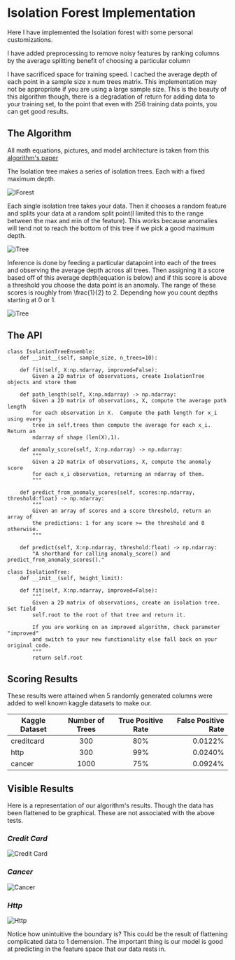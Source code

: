 # Isolation Forest Implementation

Here I have implemented the Isolation forest with some personal customizations.

I have added preprocessing to remove noisy features by ranking columns by the average splitting benefit of choosing a particular column

I have sacrificed space for training speed. I cached the average depth of each point in a sample size x num trees matrix. This implementation may not be appropriate if you are using a large sample size. This is the beauty of this algorithm though, there is a degradation of return for adding data to your training set, to the point that even with 256 training data points, you can get good results.
## The Algorithm
All math equations, pictures, and model architecture is taken from this [algorithm's paper](https://cs.nju.edu.cn/zhouzh/zhouzh.files/publication/icdm08b.pdf?q=isolation-forest)


The Isolation tree makes a series of isolation trees. Each with a fixed maximum depth.

![IForest](images/iForest.png)

Each single isolation tree takes your data. Then it chooses a random feature and splits your data at a random split point(I limited this to the range between the max and min of the feature). This works because anomalies will tend not to reach the bottom of this tree if we pick a good maximum depth.

![iTree](images/iTree.png)

Inference is done by feeding a particular datapoint into each of the trees and observing the average depth across all trees. Then assigning it a score based off of this average depth(equation is below) and if this score is above a threshold you choose the data point is an anomaly. The range of these scores is roughly from \frac{1}{2} to $2$. Depending how you count depths starting at 0 or 1.

![iTree](images/score.png)


## The API
```
class IsolationTreeEnsemble:
    def __init__(self, sample_size, n_trees=10):
        
    def fit(self, X:np.ndarray, improved=False):
        Given a 2D matrix of observations, create IsolationTree objects and store them 

    def path_length(self, X:np.ndarray) -> np.ndarray:
        Given a 2D matrix of observations, X, compute the average path length
        for each observation in X.  Compute the path length for x_i using every
        tree in self.trees then compute the average for each x_i.  Return an
        ndarray of shape (len(X),1).

    def anomaly_score(self, X:np.ndarray) -> np.ndarray:
        """
        Given a 2D matrix of observations, X, compute the anomaly score
        for each x_i observation, returning an ndarray of them.
        """

    def predict_from_anomaly_scores(self, scores:np.ndarray, threshold:float) -> np.ndarray:
        """
        Given an array of scores and a score threshold, return an array of
        the predictions: 1 for any score >= the threshold and 0 otherwise.
        """

    def predict(self, X:np.ndarray, threshold:float) -> np.ndarray:
        "A shorthand for calling anomaly_score() and predict_from_anomaly_scores()."

class IsolationTree:
    def __init__(self, height_limit):

    def fit(self, X:np.ndarray, improved=False):
        """
        Given a 2D matrix of observations, create an isolation tree. Set field
        self.root to the root of that tree and return it.

        If you are working on an improved algorithm, check parameter "improved"
        and switch to your new functionality else fall back on your original code.
        """
        return self.root
```



## Scoring Results

These results were attained when 5 randomly generated columns were added to well known kaggle datasets to make our.

| Kaggle Dataset   |  Number of Trees |    True Positive Rate      |  False Positive Rate |
|----------|:-------------:|:-------------:|------:|
| creditcard |300|  80% | 0.0122% |
| http |300|    99%   |   0.0240% |
| cancer |1000 |75% |    0.0924% |

## Visible Results

Here is a representation of our algorithm's results. Though the data has been flattened to be graphical. These are not associated with the above tests.

### *Credit Card*
![Credit Card](images/creditcard-200-80.svg)
### *Cancer*
![Cancer](images/cancer-300-80.svg)
### *Http*

![Http](images/http-200-99.svg)

Notice how unintuitive the boundary is? This could be the result of flattening complicated data to 1 demension. The important thing is our model is good at predicting in the feature space that our data rests in.